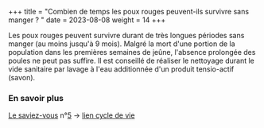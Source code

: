 +++
title = "Combien de temps les poux rouges peuvent-ils survivre sans manger ? "
date = 2023-08-08
weight = 14
+++


Les poux rouges peuvent survivre durant de très longues périodes sans manger (au moins jusqu'à 9 mois). Malgré la mort d'une portion de la population dans les premières semaines de jeûne, l'absence prolongée des poules ne peut pas suffire. Il est conseillé de réaliser le nettoyage durant le vide sanitaire par lavage à l'eau additionnée d'un produit tensio-actif (savon).

### En savoir plus


[Le saviez-vous](https://pourougepoule.fr/connaissance) n°[5](https://pourougepoule.fr/connaissance#slide_idr-5)
-> [lien  cycle de vie](XXXXX) 